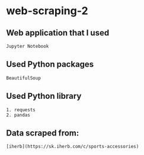 # web-scraping-2

## Web application that I used
```
Jupyter Notebook
```

## Used Python packages
```
BeautifulSoup
```

## Used Python library
```
1. requests
2. pandas
```

## Data scraped from:
```
[iherb](https://sk.iherb.com/c/sports-accessories)
```
